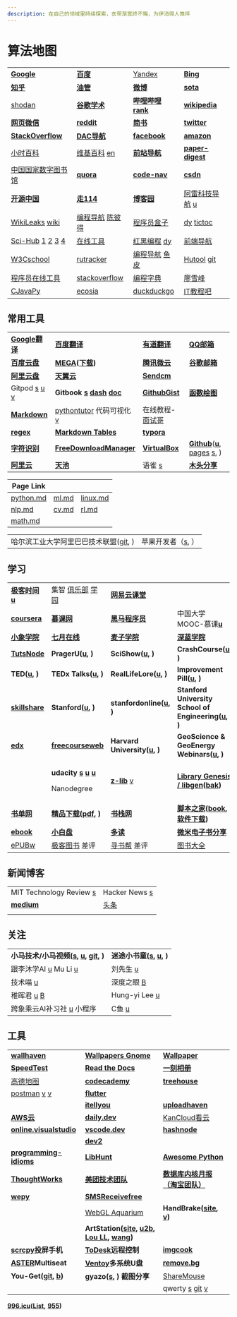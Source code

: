 ```yaml
---
description: 在自己的领域里持续探索，衣带渐宽终不悔，为伊消得人憔悴
---
```


# 算法地图

|                                                                                                                                                                    |                                                                                                                                               |                                                                                                                            |                                                                                              |
| ------------------------------------------------------------------------------------------------------------------------------------------------------------------ | --------------------------------------------------------------------------------------------------------------------------------------------- | -------------------------------------------------------------------------------------------------------------------------- | -------------------------------------------------------------------------------------------- |
| [**Google**](https://www.google.com)                                                                                                                               | [**百度**](https://www.baidu.com)                                                                                                               | [Yandex](https://yandex.com)                                                                                               | [**Bing**](https://cn.bing.com)                                                              |
| [**知乎**](https://www.zhihu.com)                                                                                                                                    | [**油管**](https://www.youtube.com/feed/library)                                                                                                | [**微博**](https://weibo.com)                                                                                                | [**sota**](https://paperswithcode.com/sota)                                                  |
| [shodan](https://www.shodan.io/)                                                                                                                                   | [**谷歌学术**](https://scholar.google.com)                                                                                                        | [**哔哩哔哩**](https://www.bilibili.com) [**rank**](https://www.bilibili.com/v/popular/rank/all)                               | [**wikipedia**](https://www.wikipedia.org)                                                   |
| [**网页微信**](https://wx2.qq.com)                                                                                                                                     | [**reddit**](https://www.reddit.com)                                                                                                          | [**简书**](https://www.jianshu.com)                                                                                          | [**twitter**](https://twitter.com)                                                           |
| [**StackOverflow**](https://stackoverflow.com)                                                                                                                     | [**DAC导航**](https://nwuzmed.ga)                                                                                                               | [**facebook**](https://www.facebook.com)                                                                                   | [**amazon**](https://www.amazon.com)                                                         |
| [小时百科](https://wuli.wiki/index.html)                                                                                                                               | [维基百科](https://zh.wikipedia.org/wiki/Wikipedia:%E9%A6%96%E9%A1%B5) [en](https://www.wikipedia.org)                                            | [**前站导航**](http://www.frontendjs.com)                                                                                      | [**paper-digest**](http://www.paper-digest.com)                                              |
| [中国国家数字图书馆](http://www.nlc.cn/)                                                                                                                                    | [**quora**](https://www.quora.com)                                                                                                            | [**code-nav**](https://github.com/liyupi/code-nav)                                                                         | [**csdn**](https://www.csdn.net)                                                             |
| [**开源中国**](https://www.oschina.net)                                                                                                                                | [**走114**](http://www.zou114.com)                                                                                                             | [**博客园**](https://www.cnblogs.com)                                                                                         | [阿雷科技导航](https://aleikeji.com) [u](https://www.youtube.com/channel/UCiLtBk8dChPldOho8uTZHhQ) |
| [WikiLeaks](https://wikileaks.org) [wiki](https://zh.wikipedia.org/wiki/%E7%B6%AD%E5%9F%BA%E8%A7%A3%E5%AF%86)                                                      | [编程导航](https://www.bcnav.cn) [陈彼得](https://www.douyin.com/user/MS4wLjABAAAATJWS6usq5VDd4fLYOpmb63-bKR9jZeCugc1k3SyxqwXrMfXhOR\_kfXlXK11VfzWg) | [程序员盒子](https://www.coderutil.com)                                                                                         | [dy](https://www.douyin.com/recommend) [tictoc](https://www.tiktok.com/en)                   |
| [Sci-Hub](https://zh.wikipedia.org/wiki/Sci-Hub) [1](https://sci-hub.se) [2](https://sci-hub.wf) [3](https://sci-hub.hkvisa.net) [4](https://sci-hubtw.hkvisa.net) | [在线工具](https://tool.lu)                                                                                                                       | [红黑编程](http://www.rbtree.cn) [dy](https://www.douyin.com/user/MS4wLjABAAAADSE2KMQ2KCuyEf2hZnL-W7EzCRUFkMWRuD9SaWxMFyk)     | [前端导航](https://www.kwgg2020.com)                                                             |
| [W3Cschool](https://www.w3cschool.cn)                                                                                                                              | [rutracker](https://rutracker.org/forum/index.php)                                                                                            | [编程导航](https://www.code-nav.cn) [鱼皮](https://www.douyin.com/user/MS4wLjABAAAAkGPUlxhANi-quQ-g2HAFIHVArZmHUNeyutqfY\_bKvS0) | [Hutool](https://gitee.com/dromara/hutool) [git](https://github.com/dromara/hutool/)         |
| [程序员在线工具](http://www.ofmonkey.com/)                                                                                                                                | [stackoverflow](https://stackoverflow.com/)                                                                                                   | [编程字典](https://codingdict.com/)                                                                                            | [廖雪峰](https://www.liaoxuefeng.com/)                                                          |
| [CJavaPy](https://www.cjavapy.com/)                                                                                                                                | [ecosia](https://www.ecosia.org/)                                                                                                             | [duckduckgo](https://duckduckgo.com/)                                                                                      | [IT教程吧](https://www.itjc8.com/)                                                              |

## 常用工具

|                                                                                                                          |                                                                                                                      |                                                                                                                                                                      |                                                                                                                                                                                                   |
| ------------------------------------------------------------------------------------------------------------------------ | -------------------------------------------------------------------------------------------------------------------- | -------------------------------------------------------------------------------------------------------------------------------------------------------------------- | ------------------------------------------------------------------------------------------------------------------------------------------------------------------------------------------------- |
| [**Google翻译**](https://translate.google.cn)                                                                              | [**百度翻译**](http://fanyi.baidu.com/#en/zh/)                                                                           | [**有道翻译**](http://fanyi.youdao.com)                                                                                                                                  | [**QQ邮箱**](https://mail.qq.com)                                                                                                                                                                   |
| [**百度云盘**](https://yun.baidu.com)                                                                                        | [**MEGA**](https://mega.nz/aff=\_k5fdzrGFpo)**(**[**下载**](https://mega.nz/sync)**)**                                 | [**腾讯微云**](https://www.weiyun.com)                                                                                                                                   | [**谷歌邮箱**](https://mail.google.com)                                                                                                                                                               |
| [**阿里云盘**](https://aliyundrive.com/drive)                                                                                | [**天翼云**](https://cloud.189.cn)                                                                                      | [**Sendcm**](https://send.cm)                                                                                                                                        |                                                                                                                                                                                                   |
| Gitpod [s](https://www.gitpod.io) [u](https://www.youtube.com/c/Gitpod) [v](https://www.youtube.com/watch?v=XcjqapXfrhk) | **Gitbook** [**s**](https://www.gitbook.com) [**dash**](https://app.gitbook.com) [**doc**](https://docs.gitbook.com) | [**GithubGist**](https://gist.github.com/discover)                                                                                                                   | [**函数绘图**](http://fooplot.com)                                                                                                                                                                    |
| [**Markdown**](https://www.zybuluo.com/mdeditor)                                                                         | [pythontutor](https://pythontutor.com) 代码可视化 [v](https://www.douyin.com/video/7045999477915749640)                   | 在线教程-[面试哥](http://www.mianquan.net/tutorial/)                                                                                                                        |                                                                                                                                                                                                   |
| [**regex**](https://regex101.com)                                                                                        | [**Markdown Tables**](https://www.tablesgenerator.com/markdown\_tables)                                              | [**typora**](https://typora.io)                                                                                                                                      |                                                                                                                                                                                                   |
| [**字符识别**](http://119.3.137.32:20808/text)                                                                               | [**FreeDownloadManager**](https://www.freedownloadmanager.org/download-fdm-for-linux.htm)                            | [**VirtualBox**](https://wiki.archlinux.org/index.php/VirtualBox\_\(%E7%AE%80%E4%BD%93%E4%B8%AD%E6%96%87\)#%E5%9C%A8\_Arch\_%E9%87%8C%E5%AE%89%E8%A3%85\_VirtualBox) | [**Github**](https://github.com)([**u**](https://www.youtube.com/c/GitHub/featured), [pages](https://pages.github.com) [s](https://docs.github.com/en/pages/getting-started-with-github-pages), ) |
| [**阿里云**](https://www.aliyun.com)                                                                                        | [**天池**](https://tianchi.aliyun.com)                                                                                 | 语雀 [s](https://www.yuque.com)                                                                                                                                        | [**木头分享**](https://mutou.run)                                                                                                                                                                     |

| Page Link                            |                                    |                                    |
| ------------------------------------ | ---------------------------------- | ---------------------------------- |
| [python.md](cs/python.md "mention")  | [ml.md](algorithm/ml.md "mention") | [linux.md](cs/linux.md "mention")  |
| [nlp.md](algorithm/nlp.md "mention") | [cv.md](algorithm/cv.md "mention") | [rl.md](algorithm/rl.md "mention") |
| [math.md](math.md "mention")         |                                    |                                    |

|                                                          |                                           |
| -------------------------------------------------------- | ----------------------------------------- |
| 哈尔滨工业大学阿里巴巴技术联盟([git](https://github.com/HIT-Alibaba), ) | 苹果开发者（[s](https://developer.apple.com), ） |

## 学习

|                                                                                                                                 |                                                                                                                                                                                                                                                                                        |                                                                                          |                                                                                                                                |
| ------------------------------------------------------------------------------------------------------------------------------- | -------------------------------------------------------------------------------------------------------------------------------------------------------------------------------------------------------------------------------------------------------------------------------------- | ---------------------------------------------------------------------------------------- | ------------------------------------------------------------------------------------------------------------------------------ |
| [**极客时间**](https://time.geekbang.org/dashboard/course) [**u**](https://www.youtube.com/channel/UC23IMAMjdWm34tj2A58dFMg/videos) | 集智 [俱乐部](https://swarma.org) [学园](https://campus.swarma.org)                                                                                                                                                                                                                           | [**网易云课堂**](https://study.163.com)                                                       |                                                                                                                                |
| [**coursera**](https://zh.coursera.org)                                                                                         | [**慕课网**](https://www.imooc.com)                                                                                                                                                                                                                                                       | [**黑马程序员**](http://yun.itheima.com)                                                      | 中国大学MOOC-慕课[**u**](https://www.youtube.com/c/%E4%B8%AD%E5%9B%BD%E5%A4%A7%E5%AD%A6MOOC%E6%85%95%E8%AF%BE/playlists)             |
| [**小象学院**](https://www.chinahadoop.cn)                                                                                          | [**七月在线**](https://www.julyedu.com)                                                                                                                                                                                                                                                    | [**麦子学院**](http://www.maiziedu.com)                                                      | [**深蓝学院**](https://www.shenlanxueyuan.com)                                                                                     |
| [**TutsNode**](https://tutsnode.com)                                                                                            | **PragerU(**[**u**](https://www.youtube.com/c/prageruniversity/playlists)**, )**                                                                                                                                                                                                       | **SciShow(**[**u**](https://www.youtube.com/c/SciShow/playlists)**, )**                  | **CrashCourse(**[**u**](https://www.youtube.com/user/crashcourse/featured)**, )**                                              |
| **TED(**[**u**](https://www.youtube.com/c/TED/featured)**, )**                                                                  | **TEDx Talks(**[**u**](https://www.youtube.com/user/TEDxTalks/featured)**, )**                                                                                                                                                                                                         | **RealLifeLore(**[**u**](https://www.youtube.com/c/RealLifeLore/playlists)**, )**        | **Improvement Pill(**[**u**](https://www.youtube.com/c/ImprovementPillChannel/playlists)**, )**                                |
| [**skillshare**](https://www.skillshare.com)                                                                                    | **Stanford(**[**u**](https://www.youtube.com/c/stanford/playlists)**, )**                                                                                                                                                                                                              | **stanfordonline(**[**u**](https://www.youtube.com/user/stanfordonline/playlists)**, )** | **Stanford University School of Engineering(**[**u**](https://www.youtube.com/c/stanfordengineering/playlists)**, )**          |
| [**edx**](https://www.edx.org)                                                                                                  | [**freecourseweb**](https://freecourseweb.com)                                                                                                                                                                                                                                         | **Harvard University(**[**u**](https://www.youtube.com/c/harvard/playlists)**, )**       | **GeoScience & GeoEnergy Webinars(**[**u**](https://www.youtube.com/channel/UCoIW2njFBhPNDlNFdF8Z9uA/videos)**, )**            |
|                                                                                                                                 | <p><strong>udacity</strong> <a href="https://cn.udacity.com"><strong>s</strong></a> <a href="https://www.youtube.com/c/Udacity/playlists"><strong>u</strong></a> <a href="https://www.youtube.com/channel/UCL9-bfld991n7mK2NAzuupA/videos"><strong>u</strong></a></p><p>Nanodegree</p> | [**z-lib**](https://z-lib.org)   [v](https://www.youtube.com/watch?v=Ze1C1kyETi8)        | [**Library Genesis / libgen**](https://libgen.is)**(**[**bak**](https://libgen.rs)**)**                                        |
| [**书单网**](https://www.shudan.vip)                                                                                               | [**精品下载**](http://www.j9p.com)**(**[**pdf**](http://www.j9p.com/class/r\_16\_1.html)**, )**                                                                                                                                                                                            | [**书栈网**](https://www.bookstack.cn)                                                      | [**脚本之家**](https://www.jb51.net)**(**[**book**](https://www.jb51.net/books/)**,** [**软件下载**](https://www.jb51.net/softs/)**)** |
| [**ebook**](http://clg5.info/search?word=ebook-pdf)                                                                             | [**小白盘**](https://www.xiaobaipan.com)                                                                                                                                                                                                                                                  | [**多读**](http://www.duodu.cc)                                                            | [**微米电子书分享**](https://www.dzsfx.com)                                                                                           |
| [ePUBw](https://epubw.xyz.cutestat.com)                                                                                         | [极客图书](https://jikbook.com) 差评                                                                                                                                                                                                                                                         | [寻书帮](http://www.chendianrong.com) 差评                                                    | [图书大全](http://www.tushudq.com/)                                                                                                |

## 新闻博客

|                                                              |                                                      |
| ------------------------------------------------------------ | ---------------------------------------------------- |
| MIT Technology Review [s](https://www.technologyreview.com/) | Hacker News [s](https://news.ycombinator.com/newest) |
| [**medium**](https://medium.com)                             | [头条](https://www.toutiao.com/)                       |
|                                                              |                                                      |

## 关注

|                                                                                                                                                                                    |                                                                                                              |
| ---------------------------------------------------------------------------------------------------------------------------------------------------------------------------------- | ------------------------------------------------------------------------------------------------------------ |
| **小马技术/小马视频(**[**s**](http://komavideo.com)**,** [**u**](https://www.youtube.com/channel/UCazV3A3\_1-Mtd6E\_auw\_ifg/featured)**,** [**git**](https://github.com/komavideo)**, )** | **迷途小书童(**[**s**](https://xugaoxiang.com)**,** [**u**](https://www.youtube.com/c/xugaoxiang/featured)**, )** |
| 跟李沐学AI [u](https://www.youtube.com/channel/UCef6AUosRYdnnakdCa\_4r6Q/videos) Mu Li [u](https://www.youtube.com/channel/UC8WCW6C3BWLKSZ5cMzD8Gyw)                                   | 刘先生 [u](https://www.youtube.com/channel/UCSLu69bUHXOZ0hPvyNLv-gw/playlists)                                  |
| 技术喵 [u](https://www.youtube.com/channel/UCEgMY-alE5NYe6wA2eagqCA)                                                                                                                  | 深度之眼 [B](https://space.bilibili.com/365093772)                                                               |
| 稚晖君 [u](https://www.youtube.com/channel/UCBAdGeil51Iw4y29Sh9Y7hA) [B](https://space.bilibili.com/20259914)                                                                         | Hung-yi Lee [u](https://www.youtube.com/c/HungyiLeeNTU)                                                      |
| 跨象乘云AI补习社 [u](https://www.youtube.com/channel/UCuaxh\_Zcvyf-5Hbi6dBoatQ/playlists) 小程序                                                                                             | C鱼 [u](https://www.youtube.com/channel/UCGj-3RuJeNdzTsACq8beDRg)                                             |

## 工具

|                                                                                                                                           |                                                                                                                                                                                                                                      |                                                                                                                                                        |
| ----------------------------------------------------------------------------------------------------------------------------------------- | ------------------------------------------------------------------------------------------------------------------------------------------------------------------------------------------------------------------------------------ | ------------------------------------------------------------------------------------------------------------------------------------------------------ |
| [**wallhaven**](https://wallhaven.cc)                                                                                                     | [**Wallpapers Gnome**](https://www.gnome-look.org/browse/cat/300/page/1/ord/latest/)                                                                                                                                                 | [**Wallpaper**](https://wallpapersite.com)                                                                                                             |
| [**SpeedTest**](https://www.speedtest.net)                                                                                                | [**Read the Docs**](https://readthedocs.org)                                                                                                                                                                                         | [**一刻相册**](https://photo.baidu.com)                                                                                                                    |
| [高德地图](https://ditu.amap.com)                                                                                                             | [**codecademy**](https://www.codecademy.com)                                                                                                                                                                                         | [**treehouse**](https://teamtreehouse.com)                                                                                                             |
| [postman](https://www.postman.com) [v](https://www.douyin.com/video/7005925603278949670) [v](https://www.youtube.com/watch?v=VywxIQ2ZXw4) | [**flutter**](https://flutter.dev/docs)                                                                                                                                                                                              |                                                                                                                                                        |
|                                                                                                                                           | [**itellyou**](https://msdn.itellyou.cn)                                                                                                                                                                                             | [**uploadhaven**](https://uploadhaven.com)                                                                                                             |
| [**AWS云**](https://aws.amazon.com/cn/free)                                                                                                | [**daily.dev**](https://daily.dev)                                                                                                                                                                                                   | [KanCloud看云](https://www.kancloud.cn)                                                                                                                  |
| [**online.visualstudio**](https://online.visualstudio.com/environments)                                                                   | [**vscode.dev**](VsCode.dev)                                                                                                                                                                                                         | [**hashnode**](https://hashnode.com)                                                                                                                   |
|                                                                                                                                           | [**dev2**](http://dev2.co.za)                                                                                                                                                                                                        |                                                                                                                                                        |
| [**programming-idioms**](https://programming-idioms.org/about#about-block-cheatsheets)                                                    | [**LibHunt**](https://www.libhunt.com)                                                                                                                                                                                               | [**Awesome Python**](https://python.libhunt.com)                                                                                                       |
| [**ThoughtWorks**](https://www.thoughtworks.com/cn/radar)                                                                                 | [**美团技术团队**](https://tech.meituan.com)                                                                                                                                                                                               | [**数据库内核月报（淘宝团队）**](http://mysql.taobao.org/monthly/)                                                                                                  |
| [**wepy**](https://github.com/aben1188/awesome-wepy)                                                                                      | [**SMSReceivefree**](https://smsreceivefree.com)                                                                                                                                                                                     |                                                                                                                                                        |
|                                                                                                                                           | [WebGL Aquarium](https://webglsamples.org/aquarium/aquarium.html)                                                                                                                                                                    | **HandBrake(**[**site**](https://handbrake.fr)**,** [**v**](https://www.youtube.com/watch?v=p9wzB3CNXuQ)**)**                                          |
|                                                                                                                                           | **ArtStation(**[**site**](https://www.artstation.com)**,** [**u2b**](https://www.youtube.com/c/ArtStationHQ/featured)**,** [**Lou LL**](https://www.artstation.com/arroll)**,** [**wang**](https://www.artstation.com/wangchen)**)** |                                                                                                                                                        |
| [**scrcpy**](https://github.com/Genymobile/scrcpy/)**投屏手机**                                                                               | [**ToDesk**](https://www.todesk.com)**远程控制**                                                                                                                                                                                         | [**imgcook**](https://www.imgcook.com)                                                                                                                 |
| [**ASTER**](https://www.ibik.ru)**Multiseat**                                                                                             | [**Ventoy**](https://www.ventoy.net/cn/index.html)**多系统U盘**                                                                                                                                                                          | [**remove.bg**](https://www.remove.bg/zh)                                                                                                              |
| **You-Get(**[**git**](https://github.com/soimort/you-get)**,** [**b**](https://www.jianshu.com/p/dd7f04c27a79)**)**                       | **gyazo(**[**s**](https://gyazo.com)**, ) 截图分享**                                                                                                                                                                                     | [ShareMouse](https://www.sharemouse.com)                                                                                                               |
|                                                                                                                                           |                                                                                                                                                                                                                                      | qwerty [s](https://qwerty.kaiyi.cool/gallery) [git](https://github.com/Kaiyiwing/qwerty-learner) [v](https://www.douyin.com/video/7120972544886312192) |

[**996.icu**](https://996.icu/#/zh\_CN)**(**[**List**](https://github.com/fengT-T/996\_list)**,** [**955**](https://github.com/formulahendry/955.WLB)**)**
